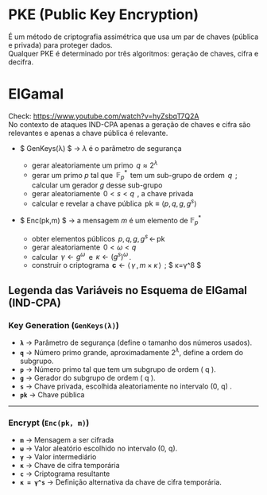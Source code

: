 # PKE (Public Key Encryption)

É um método de criptografia assimétrica que usa um par de chaves (pública e privada) para proteger dados.\
Qualquer PKE é determinado por três algoritmos: geração de chaves, cifra e decifra.

# ElGamal 
Check: https://www.youtube.com/watch?v=hyZsbqT7Q2A \
No contexto de ataques IND-CPA apenas a geração de chaves e cifra são relevantes e apenas a chave pública é relevante.

- $ GenKeys(λ) $ → $\lambda$ é o parâmetro de segurança
    - gerar aleatoriamente um primo $\,q \approx 2^\lambda$
    - gerar um primo $p$  tal que  $\,\mathbb{F}_p^\ast\,$ tem um sub-grupo de ordem $\,q\,$ ; calcular um gerador $g$ desse sub-grupo
    - gerar aleatoriamente  $\,0 <s < q\,$ ,  a chave privada
    - calcular e  revelar  a chave pública   $\,\mathsf{pk} \equiv \langle p,q, g,g^s\rangle$

- $ Enc(pk,m)  $ → a mensagem $m$ é um elemento de $\mathbb{F}_p^\ast$
    - obter elementos públicos  $\,p,q,g,g^s \,\gets\,\mathsf{pk}$
    - gerar aleatoriamente  $\,0 <\omega < q$ 
    - calcular  $\,\gamma \gets g^\omega\;$ e $\,\kappa \gets (g^s)^\omega\,$.
    - construir  o criptograma $\,\mathbf{c}\gets \langle\,\gamma\,,\, m\times\kappa\,\rangle\,$ ; $ κ=γ^8 $

## Legenda das Variáveis no Esquema de ElGamal (IND-CPA)

### **Key Generation (`GenKeys(λ)`)**  
- **`λ`** → Parâmetro de segurança (define o tamanho dos números usados).  
- **`q`** → Número primo grande, aproximadamente $2^λ$, define a ordem do subgrupo.  
- **`p`** → Número primo tal que  tem um subgrupo de ordem \( q \).  
- **`g`** → Gerador do subgrupo de ordem \( q \).  
- **`s`** → Chave privada, escolhida aleatoriamente no intervalo (0, q) .  
- **`pk`** → Chave pública 

---

### **Encrypt (`Enc(pk, m)`)**  
- **`m`** → Mensagem a ser cifrada 
- **`ω`** → Valor aleatório escolhido no intervalo  (0, q).  
- **`γ`** → Valor intermediário  
- **`κ`** → Chave de cifra temporária  
- **`c`** → Criptograma resultante   
- **`κ = γ^s`** → Definição alternativa da chave de cifra temporária.
​​

